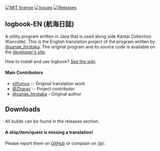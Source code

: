 [![MIT license](http://img.shields.io/badge/license-MIT-brightgreen.svg)](https://github.com/silfumus/logbook-EN/blob/master/LICENSE.txt)
[![Issues](http://img.shields.io/github/issues/silfumus/logbook-EN.svg)](https://github.com/silfumus/logbook-EN/issues)
[![Releases](http://img.shields.io/github/tag/silfumus/logbook-EN.svg)](https://github.com/silfumus/logbook-EN/releases)

logbook-EN (航海日誌)
--
A utility program written in Java that is used along side Kantai Collection (Kancolle). This is the English translation project of the program written by [@sanae_hirotaka](https://twitter.com/sanae_hirotaka). The original program and its source code is available on the [developer's site](http://kancolle.sanaechan.net/).

How to install and use logbook? [See the wiki](http://github.com/silfumus/logbook-EN/wiki).

#### Main Contributors
* [silfumus](https://github.com/silfumus) -- Original translation work
* [@Zharay](http://twitter.com/Zharay) -- Project contributor
* [@sanae_hirotaka](https://twitter.com/sanae_hirotaka) - Original author

## Downloads
All builds can be found in the releases section.

#### A ship/item/quest is missing a translation!
Please report them on [GitHub](https://github.com/silfumus/logbook-EN/issues) or complain on /jp/.